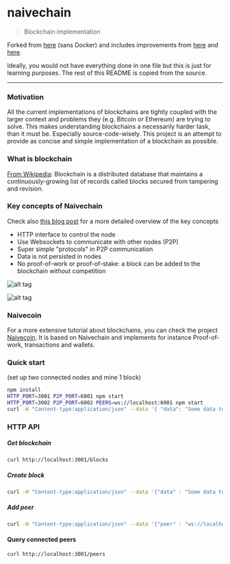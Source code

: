 # naivechain
> Blockchain implementation

Forked from [here](https://github.com/lhartikk/naivechain) (sans Docker) and includes improvements from [here](https://github.com/lhartikk/naivechain/pull/36) and [here](https://github.com/lhartikk/naivechain/pull/30).

Ideally, you would not have everything done in one file but this is just for learning purposes. The rest of this README is copied from the source.

---

### Motivation
All the current implementations of blockchains are tightly coupled with the larger context and problems they (e.g. Bitcoin or Ethereum) are trying to solve. This makes understanding blockchains a necessarily harder task, than it must be. Especially source-code-wisely. This project is an attempt to provide as concise and simple implementation of a blockchain as possible.

### What is blockchain
[From Wikipedia](https://en.wikipedia.org/wiki/Blockchain_(database)): Blockchain is a distributed database that maintains a continuously-growing list of records called blocks secured from tampering and revision.

### Key concepts of Naivechain
Check also [this blog post](https://medium.com/@lhartikk/a-blockchain-in-200-lines-of-code-963cc1cc0e54) for a more detailed overview of the key concepts
* HTTP interface to control the node
* Use Websockets to communicate with other nodes (P2P)
* Super simple "protocols" in P2P communication
* Data is not persisted in nodes
* No proof-of-work or proof-of-stake: a block can be added to the blockchain without competition

![alt tag](naivechain_blockchain.png)

![alt tag](naivechain_components.png)

### Naivecoin
For a more extensive tutorial about blockchains, you can check the project [Naivecoin](https://lhartikk.github.io). It is based on Naivechain and implements for instance Proof-of-work, transactions and wallets.

### Quick start
(set up two connected nodes and mine 1 block)
```bash
npm install
HTTP_PORT=3001 P2P_PORT=6001 npm start
HTTP_PORT=3002 P2P_PORT=6002 PEERS=ws://localhost:6001 npm start
curl -H "Content-type:application/json" --data '{ "data": "Some data to the first block" }' http://localhost:3001/mineBlock
```

### HTTP API
##### Get blockchain
```bash
curl http://localhost:3001/blocks
```

##### Create block
```bash
curl -H "Content-type:application/json" --data '{"data" : "Some data to the first block"}' http://localhost:3001/mineBlock
```

##### Add peer
```bash
curl -H "Content-type:application/json" --data '{"peer" : "ws://localhost:6001"}' http://localhost:3001/addPeer
```

#### Query connected peers
```bash
curl http://localhost:3001/peers
```
